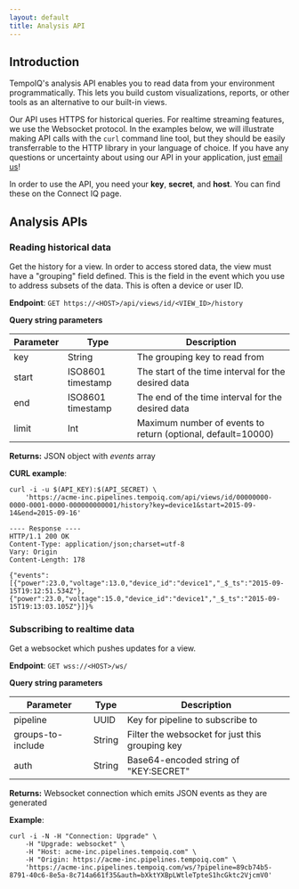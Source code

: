 ```yaml
---
layout: default
title: Analysis API
---
```


## Introduction

TempoIQ's analysis API enables you to read data from your environment programmatically.
This lets you build custom visualizations, reports, or other tools as an alternative to
our built-in views. 

Our API uses HTTPS for historical queries. For realtime streaming features, we use
the Websocket protocol. In the examples below, we will illustrate making API calls with the
`curl` command line tool, but they should be easily transferrable to the HTTP library in your
language of choice. If you have any questions or uncertainty about using our API in your application,
just [email us](mailto:support@tempoiq.com)!

In order to use the API, you need your **key**, **secret**, and **host**. You
can find these on the Connect IQ page.

## Analysis APIs

### Reading historical data

Get the history for a view. In order to access stored data, the view must 
have a "grouping" field defined. This is the field in the event which you use to
address subsets of the data. This is often a device or user ID.

**Endpoint**:  `GET https://<HOST>/api/views/id/<VIEW_ID>/history`

**Query string parameters**

| Parameter | Type             | Description
|-----------|------------------|-------------------------------------------------
| key       | String            | The grouping key to read from
| start     | ISO8601 timestamp | The start of the time interval for the desired data
| end       | ISO8601 timestamp | The end of the time interval for the desired data
| limit     | Int               | Maximum number of events to return (optional, default=10000)

**Returns:** JSON object with *events* array

**CURL example**:

    curl -i -u $(API_KEY):$(API_SECRET) \
        'https://acme-inc.pipelines.tempoiq.com/api/views/id/00000000-0000-0001-0000-000000000001/history?key=device1&start=2015-09-14&end=2015-09-16'

    ---- Response ----
    HTTP/1.1 200 OK
    Content-Type: application/json;charset=utf-8
    Vary: Origin
    Content-Length: 178

    {"events":[{"power":23.0,"voltage":13.0,"device_id":"device1","_$_ts":"2015-09-15T19:12:51.534Z"},{"power":23.0,"voltage":15.0,"device_id":"device1","_$_ts":"2015-09-15T19:13:03.105Z"}]}%


### Subscribing to realtime data

Get a websocket which pushes updates for a view.

**Endpoint**: `GET wss://<HOST>/ws/`

**Query string parameters**

| Parameter   | Type           | Description
|-------------|----------------|----------------------
| pipeline    | UUID           | Key for pipeline to subscribe to
| groups-to-include | String   | Filter the websocket for just this grouping key
| auth        | String         | Base64-encoded string of "KEY:SECRET"

**Returns:** Websocket connection which emits JSON events as they are generated

**Example**:

    curl -i -N -H "Connection: Upgrade" \
        -H "Upgrade: websocket" \
        -H "Host: acme-inc.pipelines.tempoiq.com" \
        -H "Origin: https://acme-inc.pipelines.tempoiq.com" \
        'https://acme-inc.pipelines.tempoiq.com/ws/?pipeline=89cb74b5-8791-40c6-8e5a-8c714a661f35&auth=bXktYXBpLWtleTpteS1hcGktc2VjcmV0'


